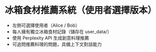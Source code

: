 # 冰箱食材推薦系統（使用者選擇版本）

- 左側可選擇使用者（Alice / Bob）
- 每人擁有獨立冰箱食材記錄（儲存在 user_data/）
- 使用 Perplexity API 生成創意料理推薦
- 可追問推薦料理的問題，具備上下文對話能力